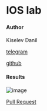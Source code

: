 # IOS lab
#### Author
Kiselev Danil

[telegram](https://t.me/danilKiselev2855)

[github](https://github.com/kiselev-danil)

#### Results
![image](https://github.com/kiselev-danil/ios-hello-world/screenshot.jpg)

[Pull Request](https://github.com/kiselev-danil/ios-hello-world/pull/1)


